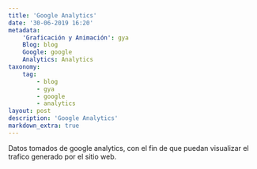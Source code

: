 ```yaml
---
title: 'Google Analytics'
date: '30-06-2019 16:20'
metadata:
    'Graficación y Animación': gya
    Blog: blog
    Google: google
    Analytics: Analytics
taxonomy:
    tag:
        - blog
        - gya
        - google
        - analytics
layout: post
description: 'Google Analytics'
markdown_extra: true
---
```


Datos tomados de google analytics, con el fin de que puedan visualizar el trafico generado por el sitio web.

<div id="embed-api-auth-container"></div>
<div id="chart-container"></div>
<div id="view-selector-container"></div>

<script>
(function(w,d,s,g,js,fs){
  g=w.gapi||(w.gapi={});g.analytics={q:[],ready:function(f){this.q.push(f);}};
  js=d.createElement(s);fs=d.getElementsByTagName(s)[0];
  js.src='https://apis.google.com/js/platform.js';
  fs.parentNode.insertBefore(js,fs);js.onload=function(){g.load('analytics');};
}(window,document,'script'));
</script>



<script>

gapi.analytics.ready(function() {

  /**
   * Authorize the user immediately if the user has already granted access.
   * If no access has been created, render an authorize button inside the
   * element with the ID "embed-api-auth-container".
   */
  gapi.analytics.auth.authorize({
    container: 'embed-api-auth-container',
    clientid: 'UA-102977672-2'
  });


  /**
   * Create a new ViewSelector instance to be rendered inside of an
   * element with the id "view-selector-container".
   */
  var viewSelector = new gapi.analytics.ViewSelector({
    container: 'view-selector-container'
  });

  // Render the view selector to the page.
  viewSelector.execute();


  /**
   * Create a new DataChart instance with the given query parameters
   * and Google chart options. It will be rendered inside an element
   * with the id "chart-container".
   */
  var dataChart = new gapi.analytics.googleCharts.DataChart({
    query: {
      metrics: 'ga:sessions',
      dimensions: 'ga:date',
      'start-date': '30daysAgo',
      'end-date': 'yesterday'
    },
    chart: {
      container: 'chart-container',
      type: 'LINE',
      options: {
        width: '100%'
      }
    }
  });


  /**
   * Render the dataChart on the page whenever a new view is selected.
   */
  viewSelector.on('change', function(ids) {
    dataChart.set({query: {ids: ids}}).execute();
  });

});
</script>